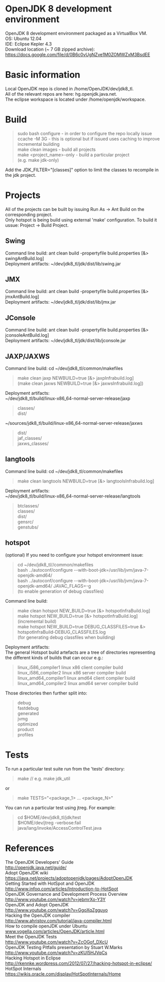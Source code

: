 OpenJDK 8 development environment
=================================

OpenJDK 8 development environment packaged as a VirtualBox VM.<br />
OS: Ubuntu 12.04<br />
IDE: Eclipse Kepler 4.3<br />
Download location (~ 7 GB zipped archive): https://docs.google.com/file/d/0B6c0vUgNZve1M0ZOMWZxM3BsdEE<br />

# Basic information

Local OpenJDK repo is cloned in /home/OpenJDK/dev/jdk8_tl.<br />
All of the relevant repos are here: hg.openjdk.java.net.<br />
The eclipse workspace is located under /home/openjdk/workspace.<br />

# Build

>sudo bash configure - in order to configure the repo locally issue<br />
>ccache -M 3G - this is optional but if issued uses caching to improve incremental building<br />
>make clean images - build all projects<br />
>make <project_name>-only - build a particular project<br /> 
>			(e.g. make jdk-only)<br />
			
Add the JDK_FILTER="[classes]" option to limit the classes to recompile in the jdk project.<br />

# Projects

All of the projects can be built by issuing Run As -> Ant Build on the corresponding project.<br />
Only hotspot is being build using external 'make' configuration. To build it ussue: Project -> Build Project.<br />

## Swing

Command line build: ant clean build -propertyfile build.properties [&> swingAntBuild.log]<br />
Deployment artifacts: ~/dev/jdk8_tl/jdk/dist/lib/swing.jar<br />

## JMX

Command line build: ant clean build -propertyfile build.properties [&> jmxAntBuild.log]<br />
Deployment artifacts: ~/dev/jdk8_tl/jdk/dist/lib/jmx.jar<br />

## JConsole

Command line build: ant clean build -propertyfile build.properties [&> jconsoleAntBuild.log]<br />
Deployment artifacts: ~/dev/jdk8_tl/jdk/dist/lib/jconsole.jar<br />

## JAXP/JAXWS

Command line build: cd ~/dev/jdk8_tl/common/makefiles <br />

>make clean jaxp NEWBUILD=true [&> jaxpInfrabuild.log]<br />
>(make clean jaxws NEWBUILD=true [&> jaxwsInfrabuild.log])<br />

Deployment artifacts: <br />
~/dev/jdk8_tl/build/linux-x86_64-normal-server-release/jaxp<br />

>classes/<br />
>dist/<br />

~/sources/jdk8_tl/build/linux-x86_64-normal-server-release/jaxws<br />

>dist/<br />
>jaf_classes/<br />
>jaxws_classes/<br />

## langtools

Command line build: cd ~/dev/jdk8_tl/common/makefiles<br />

>make clean langtools NEWBUILD=true [&> langtoolsInfrabuild.log]<br />

Deployment artifacts:<br />
~/dev/jdk8_tl/build/linux-x86_64-normal-server-release/langtools<br />

>btclasses/<br />
>classes/<br />
>dist/<br />
>gensrc/<br />
>genstubs/<br />

## hotspot

(optional) If you need to configure your hotspot environment issue:<br />

>	cd ~/dev/jdk8_tl//common/makefiles<br />
>	bash ../autoconf/configure --with-boot-jdk=/usr/lib/jvm/java-7-openjdk-amd64/<br />
>	bash ../autoconf/configure --with-boot-jdk=/usr/lib/jvm/java-7-openjdk-amd64/ JAVAC_FLAGS=-g<br />
>			(to enable generation of debug classfiles)<br />

Command line build:<br />

>	make clean hotspot NEW_BUILD=true [&> hotspotInfraBuild.log]<br />
>	make hotspot NEW_BUILD=true [&> hotspotInfraBuild.log]<br />
>				(incremental build)<br />
>	make hotspot NEW_BUILD=true DEBUG_CLASSFILES=true &> hotspotInfraBuild-DEBUG_CLASSFILES.log<br />
>				(for generating debug classfiles when building)<br />

Deployment artifacts:<br />
The general Hotspot build artefacts are a tree of directories representing the different kinds of builds that can occur e.g.:<br />

>	linux_i586_compiler1 linux x86 client compiler build<br />
>	linux_i586_compiler2 linux x86 server compiler build<br />
>	linux_amd64_compiler1 linux amd64 client compiler build<br />
>	linux_amd64_compiler2 linux amd64 server compiler build<br />

Those directories then further split into:<br />

>	debug<br />
>	fastdebug<br />
>	generated<br />
>	jvmg<br />
>	optimized<br />
>	product<br />
>	profiles<br />

Tests
=====

To run a particular test suite run from the 'tests' directory:<br />
>make <package> // e.g. make jdk_util<br />

or<br />

>make TESTS="<package_1> ... <package_N>"<br />

You can run a particular test using jtreg. For example:<br />

>cd $HOME/dev/jdk8_tl/jdk/test<br />
>$HOME/dev/jtreg -verbose:fail java/lang/invoke/AccessControlTest.java<br />

References
==========

The OpenJDK Developers' Guide<br />
	http://openjdk.java.net/guide/<br />
Adopt OpenJDK wiki<br />
	https://java.net/projects/adoptopenjdk/pages/AdoptOpenJDK<br />
Getting Started with HotSpot and OpenJDK<br />
	http://www.infoq.com/articles/Introduction-to-HotSpot<br />
OpenJDK Governance and Development Process Overview<br />
	http://www.youtube.com/watch?v=jebmrXo-Y3Y<br />
OpenJDK and Adopt OpenJDK<br />
	http://www.youtube.com/watch?v=GgoXqZgguyo<br />
Hacking the OpenJDK compiler<br />
	http://www.ahristov.com/tutorial/java-compiler.html<br />
How to compile openJDK under Ubuntu<br />
	www.vogella.com/articles/OpenJDK/article.html<br />
Meet the OpenJDK Tests<br />
	http://www.youtube.com/watch?v=ZcOGof_DXcU<br />
OpenJDK Testing Pitfalls presentation by Stuart W.Marks<br />
	http://www.youtube.com/watch?v=zKUI5HJVqCs<br />
Hacking Hotspot in Eclipse<br />
	http://rkennke.wordpress.com/2012/07/27/hacking-hotspot-in-eclipse/<br />
HotSpot Internals<br />	
	https://wikis.oracle.com/display/HotSpotInternals/Home<br />


